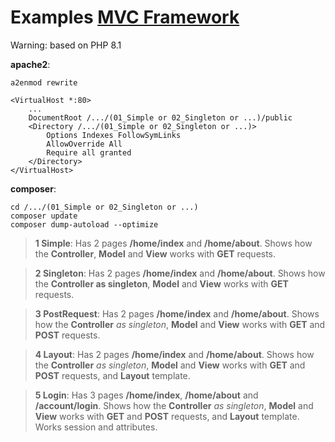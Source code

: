 # Examples [MVC Framework](https://github.com/stuhi/php-mvc)

Warning: based on PHP 8.1

**apache2**:
```
a2enmod rewrite
```
```
<VirtualHost *:80>
    ...
    DocumentRoot /.../(01_Simple or 02_Singleton or ...)/public
    <Directory /.../(01_Simple or 02_Singleton or ...)>
        Options Indexes FollowSymLinks
        AllowOverride All
        Require all granted
    </Directory>
</VirtualHost>
```
**composer**:
```
cd /.../(01_Simple or 02_Singleton or ...)
composer update
composer dump-autoload --optimize
```
>**1 Simple**: Has 2 pages **/home/index** and **/home/about**.
Shows how the **Controller**, **Model** and **View** works with **GET** requests.

>**2 Singleton**: Has 2 pages **/home/index** and **/home/about**.
Shows how the **Controller as singleton**, **Model** and **View** works with **GET** requests.

>**3 PostRequest**: Has 2 pages **/home/index** and **/home/about**.
Shows how the **Controller** *as singleton*, **Model** and **View** works with **GET** and **POST** requests.

>**4 Layout**: Has 2 pages **/home/index** and **/home/about**.
Shows how the **Controller** *as singleton*, **Model** and **View** works with **GET** and **POST** requests, and **Layout** template.

>**5 Login**: Has 3 pages **/home/index**, **/home/about** and **/account/login**.
Shows how the **Controller** *as singleton*, **Model** and **View** works with **GET** and **POST** requests, and **Layout** template.
Works session and attributes.
